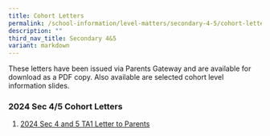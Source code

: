 ```yaml
---
title: Cohort Letters
permalink: /school-information/level-matters/secondary-4-5/cohort-letters/
description: ""
third_nav_title: Secondary 4&5
variant: markdown
---
```

These letters have been issued via Parents Gateway and are available for download as a PDF copy. Also available are selected cohort level information slides.  
  



### 2024 Sec 4/5 Cohort Letters

1. [2024 Sec 4 and 5 TA1 Letter to Parents](/files/Level%20Matters/S4n5/2024_Letter_to_parents_TA1_Sec_4_5.pdf)